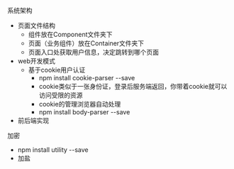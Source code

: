 系统架构
* 页面文件结构
  * 组件放在Component文件夹下
  * 页面（业务组件）放在Container文件夹下
  * 页面入口处获取用户信息，决定跳转到哪个页面
* web开发模式
  * 基于cookie用户认证 
    * npm install cookie-parser --save
    * cookie类似于一张身份证，登录后服务端返回，你带着cookie就可以访问受限的资源
    * cookie的管理浏览器自动处理
    * npm install body-parser --save
* 前后端实现

加密
* npm install utility --save
* 加盐